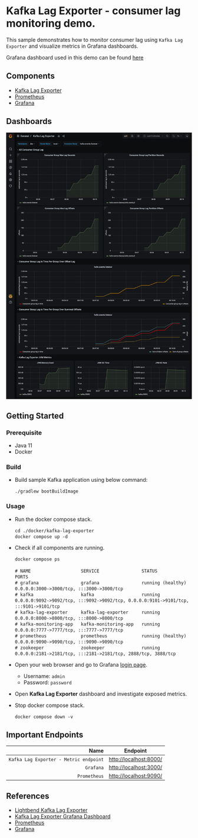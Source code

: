 # Kafka Lag Exporter - consumer lag monitoring demo.

This sample demonstrates how to monitor consumer lag using `Kafka Lag Exporter` and visualize metrics in Grafana dashboards.

Grafana dashboard used in this demo can be found [here](./config/grafana/provisioning/dashboards)

## Components

* [Kafka Lag Exporter](https://github.com/lightbend/kafka-lag-exporter)
* [Prometheus](https://prometheus.io/)
* [Grafana](https://grafana.com/)

## Dashboards

![grafana-kafka-lag-exporter.png](./../../_docs/img/grafana-kafka-lag-exporter.png)

## Getting Started

### Prerequisite

* Java 11
* Docker

### Build

* Build sample Kafka application using below command:
  ```shell
  ./gradlew bootBuildImage
  ```

### Usage

* Run the docker compose stack.
  ```shell
  cd ./docker/kafka-lag-exporter
  docker compose up -d
  ```

* Check if all components are running.
  ```shell
  docker compose ps

  # NAME                   SERVICE                STATUS              PORTS
  # grafana                grafana                running (healthy)   0.0.0.0:3000->3000/tcp, :::3000->3000/tcp
  # kafka                  kafka                  running             0.0.0.0:9092->9092/tcp, :::9092->9092/tcp, 0.0.0.0:9101->9101/tcp, :::9101->9101/tcp
  # kafka-lag-exporter     kafka-lag-exporter     running             0.0.0.0:8000->8000/tcp, :::8000->8000/tcp
  # kafka-monitoring-app   kafka-monitoring-app   running             0.0.0.0:7777->7777/tcp, :::7777->7777/tcp
  # prometheus             prometheus             running (healthy)   0.0.0.0:9090->9090/tcp, :::9090->9090/tcp
  # zookeeper              zookeeper              running             0.0.0.0:2181->2181/tcp, :::2181->2181/tcp, 2888/tcp, 3888/tcp
  ```

* Open your web browser and go to Grafana [login page](http://localhost:3000/).
    * Username: `admin`
    * Password: `password`

* Open **Kafka Lag Exporter** dashboard and investigate exposed metrics.

* Stop docker compose stack.
  ```shell
  docker compose down -v
  ```

## Important Endpoints

| Name | Endpoint | 
| -------------:|:--------:|
| `Kafka Lag Exporter - Metric endpoint` | [http://localhost:8000/](http://localhost:8000/) |
| `Grafana` | [http://localhost:3000/](http://localhost:3000/) |
| `Prometheus` | [http://localhost:9090/](http://localhost:9090/) |

## References

* [Lightbend Kafka Lag Exporter](https://github.com/lightbend/kafka-lag-exporter)
* [Kafka Lag Exporter Grafana Dashboard](https://github.com/lightbend/kafka-lag-exporter/blob/master/grafana/Kafka_Lag_Exporter_Dashboard.json)
* [Prometheus](https://prometheus.io/)
* [Grafana](https://grafana.com/)
